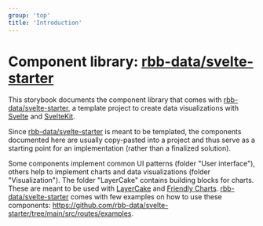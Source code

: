 ```yaml
---
group: 'top'
title: 'Introduction'
---
```


# Component library: [rbb-data/svelte-starter](https://github.com/rbb-data/svelte-starter)

This storybook documents the component library that comes with [rbb-data/svelte-starter](https://github.com/rbb-data/svelte-starter), a template project to create data visualizations with [Svelte](https://svelte.dev/) and [SvelteKit](https://kit.svelte.dev/).

Since [rbb-data/svelte-starter](https://github.com/rbb-data/svelte-starter) is meant to be templated, the components documented here are usually copy-pasted into a project and thus serve as a starting point for an implementation (rather than a finalized solution).

Some components implement common UI patterns (folder "User interface"), others help to implement charts and data visualizations (folder "Visualization"). The folder "LayerCake" contains building blocks for charts. These are meant to be used with [LayerCake](https://layercake.graphics/) and [Friendly Charts](https://github.com/sophiamersmann/friendly-charts). [rbb-data/svelte-starter](https://github.com/rbb-data/svelte-starter) comes with few examples on how to use these components: https://github.com/rbb-data/svelte-starter/tree/main/src/routes/examples.

